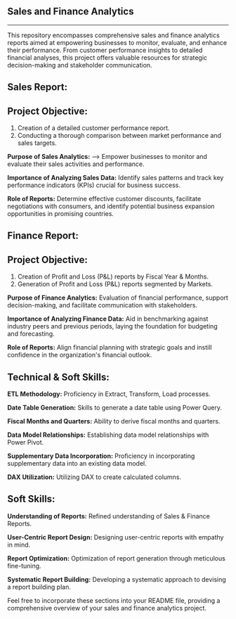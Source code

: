 ## **Sales and Finance Analytics**
-------------------------------------------------------
This repository encompasses comprehensive sales and finance analytics reports aimed at empowering businesses to monitor, evaluate, and enhance their performance. From customer performance insights to detailed financial analyses, this project offers valuable resources for strategic decision-making and stakeholder communication.

Sales Report:
-------------------------------------------------------
Project Objective:
-------------------------------------------------------
1. Creation of a detailed customer performance report.
2. Conducting a thorough comparison between market performance and sales targets.

**Purpose of Sales Analytics:**
--> Empower businesses to monitor and evaluate their sales activities and performance.

**Importance of Analyzing Sales Data:**
Identify sales patterns and track key performance indicators (KPIs) crucial for business success.

**Role of Reports:**
Determine effective customer discounts, facilitate negotiations with consumers, and identify potential business expansion opportunities in promising countries.

**Finance Report:**
-------------------------------------------------------
**Project Objective:**
-------------------------------------------------------
1. Creation of Profit and Loss (P&L) reports by Fiscal Year & Months.
2. Generation of Profit and Loss (P&L) reports segmented by Markets.
   
**Purpose of Finance Analytics:**
Evaluation of financial performance, support decision-making, and facilitate communication with stakeholders.

**Importance of Analyzing Finance Data:**
Aid in benchmarking against industry peers and previous periods, laying the foundation for budgeting and forecasting.

**Role of Reports:**
Align financial planning with strategic goals and instill confidence in the organization's financial outlook.

**Technical & Soft Skills:**
-------------------------------------------------------
**ETL Methodology:**
Proficiency in Extract, Transform, Load processes.

**Date Table Generation:**
Skills to generate a date table using Power Query.

**Fiscal Months and Quarters:**
Ability to derive fiscal months and quarters.

**Data Model Relationships:**
Establishing data model relationships with Power Pivot.

**Supplementary Data Incorporation:**
Proficiency in incorporating supplementary data into an existing data model.

**DAX Utilization:**
Utilizing DAX to create calculated columns.

**Soft Skills:**
-------------------------------------------------------
**Understanding of Reports:**
Refined understanding of Sales & Finance Reports.

**User-Centric Report Design:**
Designing user-centric reports with empathy in mind.

**Report Optimization:**
Optimization of report generation through meticulous fine-tuning.

**Systematic Report Building:**
Developing a systematic approach to devising a report building plan.

Feel free to incorporate these sections into your README file, providing a comprehensive overview of your sales and finance analytics project.
